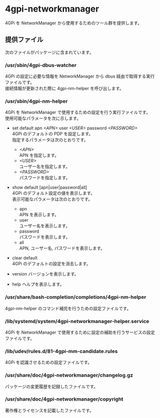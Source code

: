 4gpi-networkmanager
===================

4GPi を NetworkManager から使用するためのツール群を提供します。

## 提供ファイル
次のファイルがパッケージに含まれています。

### /usr/sbin/4gpi-dbus-watcher
4GPi の設定に必要な情報を NetworkManager から dbus 経由で取得する実行ファイルです。  
接続情報が更新された際に 4gpi-nm-helper を呼び出します。

### /usr/sbin/4gpi-nm-helper
4GPi を NetworkManager で使用するための設定を行う実行ファイルです。  
使用可能なパラメータを次に示します。

+ set default apn _&lt;APN&gt;_ user _&lt;USER&gt;_ password _&lt;PASSWORD&gt;_  
  4GPi のデフォルトの PDP を設定します。  
  指定するパラメータは次のとおりです。  
  - _&lt;APN&gt;_  
    APN を指定します。
  - _&lt;USER&gt;_  
    ユーザー名を指定します。
  - _&lt;PASSWORD&gt;_  
    パスワードを指定します。

+ show default [apn|user|password|all]  
  4GPi のデフォルト設定の値を表示します。  
  表示可能なパラメータは次のとおりです。
  - apn  
    APN を表示します。
  - user  
    ユーザー名を表示します。
  - password  
    パスワードを表示します。
  - all  
    APN, ユーザー名, パスワードを表示します。

+ clear default  
  4GPi のデフォルトの設定を消去します。

+ version
  バージョンを表示します。  

+ help
  ヘルプを表示します。

### /usr/share/bash-completion/completions/4gpi-nm-helper
4gpi-nm-helper のコマンド補完を行うための設定ファイルです。

### /lib/systemd/system/4gpi-networkmanager-helper.service
4GPi を NetworkManager で使用するために設定の補助を行うサービスの設定ファイルです。

### /lib/udev/rules.d/81-4gpi-mm-candidate.rules
4GPi を認識させるための設定ファイルです。

### /usr/share/doc/4gpi-networkmanager/changelog.gz
パッケージの変更履歴を記録したファイルです。

### /usr/share/doc/4gpi-networkmanager/copyright
著作権とライセンスを記載したファイルです。

